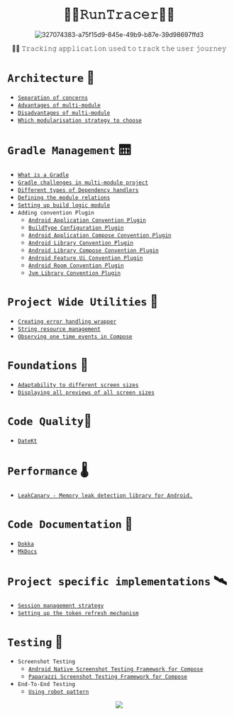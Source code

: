 <h1 align="center">🏃‍♂️𝚁𝚞𝚗𝚃𝚛𝚊𝚌𝚎𝚛🏃‍♀️</h1>

<div align="center">

![327074383-a75f15d9-845e-49b9-b87e-39d98697ffd3](https://github.com/devrath/RunTracer/assets/1456191/9cf3be91-951e-4627-b2ea-4046f5315afc)

</div>

<div align="center">

🏃‍♂️ 𝚃𝚛𝚊𝚌𝚔𝚒𝚗𝚐 𝚊𝚙𝚙𝚕𝚒𝚌𝚊𝚝𝚒𝚘𝚗 𝚞𝚜𝚎𝚍 𝚝𝚘 𝚝𝚛𝚊𝚌𝚔 𝚝𝚑𝚎 𝚞𝚜𝚎𝚛 𝚓𝚘𝚞𝚛𝚗𝚎𝚢

</div>



# `Architecture` 🧭
* [`Separation of concerns`](https://github.com/devrath/RunTracer/wiki/Architecture:-Separation-of-concerns)
* [`Advantages of multi-module`](https://github.com/devrath/RunTracer/wiki/Architecture:-Advantages-of-multi%E2%80%90module)
* [`Disadvantages of multi-module`](https://github.com/devrath/RunTracer/wiki/Architecture:-Disadvantages-of-multi%E2%80%90module)
* [`Which modularisation strategy to choose`](https://github.com/devrath/RunTracer/wiki/Architecture:-Which-modularisation-strategy-to-choose)

# `Gradle Management` 🛗
* [`What is a Gradle`](https://github.com/devrath/RunTracer/wiki/Gradle-Management:-What-is-a-Gradle)
* [`Gradle challenges in multi-module project`](https://github.com/devrath/RunTracer/wiki/Gradle-Management:-Gradle-challenges-in-multi-module-project)
* [`Different types of Dependency handlers`](https://github.com/devrath/RunTracer/wiki/Gradle-Management:-Different-types-of-Dependency-handlers)
* [`Defining the module relations`](https://github.com/devrath/RunTracer/wiki/Gradle-Management:-Defining-the-module-relations)
* [`Setting up build logic module`](https://github.com/devrath/RunTracer/wiki/Gradle-Management:-Setting-up-build-logic-module)
* `Adding convention Plugin`
  * [`Android Application Convention Plugin`](https://github.com/devrath/RunTracer/wiki/Gradle-Management:-Android-Application-Convention-Plugin)
  * [`BuildType Configuration Plugin`](https://github.com/devrath/RunTracer/wiki/Gradle-Management:-BuildType-Configuration-Plugin)
  * [`Android Application Compose Convention Plugin`](https://github.com/devrath/RunTracer/wiki/Gradle-Management:-Android-Application-Compose-Convention-Plugin)
  * [`Android Library Convention Plugin`](https://github.com/devrath/RunTracer/wiki/Gradle-Management:-Android-Library-Convention-Plugin)
  * [`Android Library Compose Convention Plugin`](https://github.com/devrath/RunTracer/wiki/Gradle-Management:-Android-Library-Compose-Convention-Plugin)
  * [`Android Feature Ui Convention Plugin`](https://github.com/devrath/RunTracer/wiki/Gradle-Management:-Android-Feature-Ui-Convention-Plugin)
  * [`Android Room Convention Plugin`](https://github.com/devrath/RunTracer/wiki/Gradle-Management:-Android-Room-Convention-Plugin)
  * [`Jvm Library Convention Plugin`](https://github.com/devrath/RunTracer/wiki/Gradle-Management:-Jvm-Library-Convention-Plugin)
    
# `Project Wide Utilities` 🧰
* [`Creating error handling wrapper`](https://github.com/devrath/RunTracer/wiki/Project-Wide-Utilities:-Creating-error-handling-wrapper)
* [`String resource management`](https://github.com/devrath/RunTracer/wiki/Project-Wide-Utilities:-String-resource-management)
* [`Observing one time events in Compose`](https://github.com/devrath/RunTracer/wiki/Project-Wide-Utilities:-Observing-one-time-events-in-Compose)
  
# `Foundations` 🧱
* [`Adaptability to different screen sizes`](https://github.com/devrath/ComposeAlchemy/wiki/WindowSize-Class-%E2%80%90-Adaptability-to-different-screen-sizes)
* [`Displaying all previews of all screen sizes`](https://github.com/devrath/ComposeAlchemy/wiki/Compose-building-blocks:-Displaying-all-previews-of-all-screen-sizes)

# `Code Quality`🟰
* [`DateKt`](https://github.com/devrath/RunTracer/wiki/Code-Quality:-Static-Code-Analysis-With-DeteKt)

# `Performance` 🌡️
* [`LeakCanary - Memory leak detection library for Android.`](https://github.com/devrath/RunTracer/wiki/Performance:-LeakCanary)

# `Code Documentation` 📰
* [`Dokka`](https://github.com/devrath/RunTracer/blob/main/Code/docs/generated_docs.md)
* [`MkDocs`](https://github.com/devrath/RunTracer/wiki/Documentation:-MkDocs)

# `Project specific implementations` 🛰️
* [`Session management strategy`](https://github.com/devrath/RunTracer/wiki/Project-specific-implementations:-Session-management-strategy)
* [`Setting up the token refresh mechanism`](https://github.com/devrath/RunTracer/wiki/Project-specific-implementations:-Setting-up-the-token-refresh-mechanism)

# `Testing` 🧪
* `Screenshot Testing`
  * [`Android Native Screenshot Testing Framework for Compose`](https://github.com/devrath/RunTracer/wiki/Testing:-Android-Native-Screenshot-Testing-Framework-for-Compose)
  * [`Paparazzi Screenshot Testing Framework for Compose`](https://github.com/devrath/RunTracer/wiki/Testing:-Paparazzi-Screenshot-Testing-Framework-for-Compose)
* `End-To-End Testing`
  * [`Using robot pattern`](https://github.com/devrath/RunTracer/wiki/Testing:-Using-robot-pattern) 

<p align="center">
<a><img src="https://forthebadge.com/images/badges/built-for-android.svg"></a>
</p>
